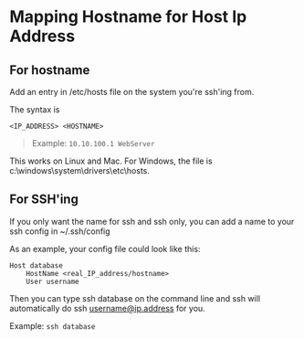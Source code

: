 # Mapping Hostname for Host Ip Address

## For hostname

Add an entry in /etc/hosts file on the system you're ssh'ing from.

The syntax is

```text
<IP_ADDRESS> <HOSTNAME>
```

> Example: `10.10.100.1 WebServer`

This works on Linux and Mac. For Windows, the file is c:\windows\system\drivers\etc\hosts.

## For SSH'ing

If you only want the name for ssh and ssh only, you can add a name to your ssh config in ~/.ssh/config

As an example, your config file could look like this:

```text
Host database
    HostName <real_IP_address/hostname>
    User username
```

Then you can type ssh database on the command line and ssh will automatically do ssh username@ip.address for you.

Example:
`ssh database`
